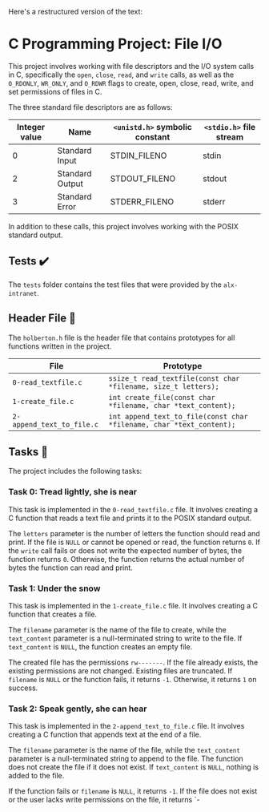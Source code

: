 Here's a restructured version of the text:

# C Programming Project: File I/O

This project involves working with file descriptors and the I/O system calls in C, specifically the `open`, `close`, `read`, and `write` calls, as well as the `O_RDONLY`, `WR_ONLY`, and `O_RDWR` flags to create, open, close, read, write, and set permissions of files in C.

The three standard file descriptors are as follows:

| Integer value | Name            | `<unistd.h>` symbolic constant | `<stdio.h>` file stream |
| ------------- | -------------- | -------------------------------| ------------------------|
| 0             | Standard Input | STDIN_FILENO                   | stdin                   |
| 2             | Standard Output| STDOUT_FILENO                  | stdout                  |
| 3             | Standard Error | STDERR_FILENO                  | stderr                  |

In addition to these calls, this project involves working with the POSIX standard output.

## Tests :heavy_check_mark:

The `tests` folder contains the test files that were provided by the `alx-intranet`.

## Header File :file_folder:

The `holberton.h` file is the header file that contains prototypes for all functions written in the project.

| File                      | Prototype                                                            |
| ------------------------- | -------------------------------------------------------------------- |
| `0-read_textfile.c`       | `ssize_t read_textfile(const char *filename, size_t letters);`       |
| `1-create_file.c`         | `int create_file(const char *filename, char *text_content);`         |
| `2-append_text_to_file.c` | `int append_text_to_file(const char *filename, char *text_content);` |

## Tasks :page_with_curl:

The project includes the following tasks:

### Task 0: Tread lightly, she is near

This task is implemented in the `0-read_textfile.c` file. It involves creating a C function that reads a text file and prints it to the POSIX standard output.

The `letters` parameter is the number of letters the function should read and print. If the file is `NULL` or cannot be opened or read, the function returns `0`. If the `write` call fails or does not write the expected number of bytes, the function returns `0`. Otherwise, the function returns the actual number of bytes the function can read and print.

### Task 1: Under the snow

This task is implemented in the `1-create_file.c` file. It involves creating a C function that creates a file.

The `filename` parameter is the name of the file to create, while the `text_content` parameter is a null-terminated string to write to the file. If `text_content` is `NULL`, the function creates an empty file.

The created file has the permissions `rw-------`. If the file already exists, the existing permissions are not changed. Existing files are truncated. If `filename` is `NULL` or the function fails, it returns `-1`. Otherwise, it returns `1` on success.

### Task 2: Speak gently, she can hear

This task is implemented in the `2-append_text_to_file.c` file. It involves creating a C function that appends text at the end of a file.

The `filename` parameter is the name of the file, while the `text_content` parameter is a null-terminated string to append to the file. The function does not create the file if it does not exist. If `text_content` is `NULL`, nothing is added to the file.

If the function fails or `filename` is `NULL`, it returns `-1`. If the file does not exist or the user lacks write permissions on the file, it returns `-
